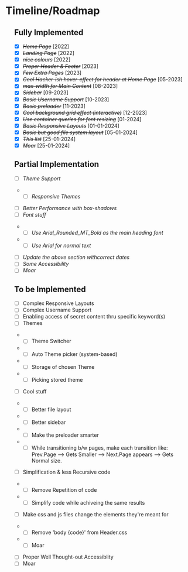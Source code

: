 # **Timeline/Roadmap**
<ul type="none">

<h2>Fully Implemented</h2>

* [X] ~~*Home Page*~~ [2022]
* [X] ~~*Landing Page*~~ [2022]
* [X] ~~*nice colours*~~ [2022]
* [X] ~~*Proper Header & Footer*~~ [2023]
* [X] ~~*Few Extra Pages*~~ [2023]
* [X] ~~*Cool Hacker-ish hover-effect for header at Home Page*~~ [05-2023]
* [X] ~~*max-width for Main Content*~~ [08-2023]
* [X] ~~*Sidebar*~~ [09-2023]
* [X] ~~*Basic Username Support*~~ [10-2023]
* [X] ~~*Basic preloader*~~ [11-2023]
* [X] ~~*Cool background grid effect (interactive)*~~ [12-2023]
* [X] ~~*Use container queries for font resizing*~~ [01-2024]
* [X] ~~*Basic Responsive Layouts*~~ [01-01-2024]
* [X] ~~*Basic but good file system layout*~~ [05-01-2024]
* [X] ~~*This list*~~ [25-01-2024]
* [X] ~~*Moar*~~ [25-01-2024]

<h2>Partial Implementation</h2>

* [ ] *Theme Support*
+ * [ ] *Responsive Themes*
* [ ] *Better Performance with box-shadows*
* [ ] *Font stuff*
+ * [ ] *Use Arial_Rounded_MT_Bold as the main heading font*
+ * [ ] *Use Arial for normal text*
* [ ] *Update the above section withcorrect dates*
* [ ] *Some Accessibility*
* [ ] *Moar*

<h2>To be Implemented</h2>

* [ ] Complex Responsive Layouts
* [ ] Complex Username Support
* [ ] Enabling access of secret content thru specific keyword(s)
* [ ] Themes
+ * [ ] Theme Switcher
+ * [ ] Auto Theme picker (system-based)
+ * [ ] Storage of chosen Theme
+ * [ ] Picking stored theme
* [ ] Cool stuff
+ * [ ] Better file layout
+ * [ ] Better sidebar
+ * [ ] Make the preloader smarter
+ * [ ] While transitioning b/w pages, make each transition like: <br>
		Prev.Page --> Gets Smaller --> Next.Page appears --> Gets Normal size.  
* [ ] Simplification & less Recursive code
+ * [ ] Remove Repetition of code
+ * [ ] Simplify code while achiveing the same results
* [ ] Make css and js files change the elements they're meant for
+ * [ ] Remove 'body {code}' from Header.css
+ * [ ] Moar
* [ ] Proper Well Thought-out Accessiblity
* [ ] Moar

</ul>